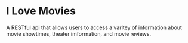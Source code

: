 # I Love Movies

A RESTful api that allows users to access a varitey of information about movie showtimes, theater imformation, and movie reviews.


